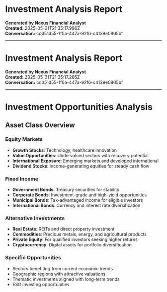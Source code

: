 # Investment Analysis Report

**Generated by Nexus Financial Analyst**  
**Created:** 2025-05-31T21:35:17.996Z  
**Conversation:** cd351d55-1f0a-447a-92f6-c4139e0805bf

---

# Investment Analysis Report

**Generated by Nexus Financial Analyst**  
**Created:** 2025-05-31T21:35:17.265Z  
**Conversation:** cd351d55-1f0a-447a-92f6-c4139e0805bf

---

# Investment Opportunities Analysis

## Asset Class Overview

### Equity Markets
- **Growth Stocks**: Technology, healthcare innovation
- **Value Opportunities**: Undervalued sectors with recovery potential
- **International Exposure**: Emerging markets and developed international
- **Dividend Stocks**: Income-generating equities for steady cash flow

### Fixed Income
- **Government Bonds**: Treasury securities for stability
- **Corporate Bonds**: Investment-grade and high-yield opportunities
- **Municipal Bonds**: Tax-advantaged income for eligible investors
- **International Bonds**: Currency and interest rate diversification

### Alternative Investments
- **Real Estate**: REITs and direct property investment
- **Commodities**: Precious metals, energy, and agricultural products
- **Private Equity**: For qualified investors seeking higher returns
- **Cryptocurrency**: Digital assets for portfolio diversification

### Specific Opportunities
- Sectors benefiting from current economic trends
- Geographic regions with attractive valuations
- Thematic investments aligned with long-term trends
- ESG investing opportunities